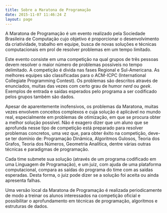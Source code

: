 ```yaml
---
title: Sobre a Maratona de Programação
date: 2015-11-07 11:46:24 Z
layout: page
---
```


A Maratona de Programação é um evento realizado pela Sociedade Brasileira de Computação cujo objetivo é proporcionar o desenvolvimento da criatividade, trabalho em equipe, busca de novas soluções e técnicas computacionais em prol de resolver problemas em um tempo limitado.

Este evento consiste em uma competição na qual grupos de três pessoas devem resolver o maior número de problemas possíveis no tempo delimitado. A competição é divida nas fases Regional e Sul-Americana. As melhores equipes são classificadas para o ACM-ICPC (International Collegiate Programming Contest). Os problemas são descritos através de enunciados, muitas das vezes com certo grau de humor _nerd_ ou _geek_. Exemplos de entrada e saídas esperados pelo programa a ser codificado pelos grupos também são dados.

Apesar de aparentemente inofensivos, os problemas da Maratona, muitas vezes envolvem conceitos complexos e cuja solução é aplicável no mundo real, especialmente em problemas de otimização, em que se procura obter a melhor solução possível. Não é exagero dizer que um aluno que se aprofunda nesse tipo de competição está preparado para resolver problemas concretos, uma vez que, para obter êxito na competição, deve-se ter domínio de: Programação Dinâmica, Algoritmos Gulosos, Teoria dos Grafos, Teoria dos Números, Geometria Analítica, dentre várias outras técnicas e paradigmas de programação.

Cada time submete sua solução (através de um programa codificado em uma Linguagem de Programação), e um juiz, com ajuda de uma plataforma computacional, compara as saídas do programa do time com as saídas esperadas. Desta forma, o juiz pode dizer se a solução foi aceita ou ainda apresenta falhas.

Uma versão local da Maratona de Programação é realizada periodicamente de modo a treinar os alunos interessados na competição oficial e possibilitar o aprofundamento em técnicas de programação, algoritmos e estruturas de dados.

